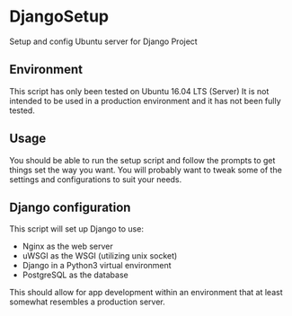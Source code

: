 # DjangoSetup
Setup and config Ubuntu server for Django Project

## Environment
This script has only been tested on Ubuntu 16.04 LTS (Server)
It is not intended to be used in a production environment and it
has not been fully tested.

## Usage
You should be able to run the setup script and follow the prompts
to get things set the way you want. You will probably want to tweak
some of the settings and configurations to suit your needs.

## Django configuration
This script will set up Django to use:
* Nginx as the web server
* uWSGI as the WSGI (utilizing unix socket)
* Django in a Python3 virtual environment
* PostgreSQL as the database

This should allow for app development within an environment that
at least somewhat resembles a production server.
